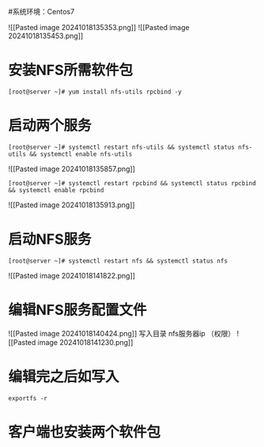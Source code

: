 #系统环境：Centos7 

![[Pasted image 20241018135353.png]]
![[Pasted image 20241018135453.png]]
# 安装NFS所需软件包

	[root@server ~]# yum install nfs-utils rpcbind -y

# 启动两个服务

	[root@server ~]# systemctl restart nfs-utils && systemctl status nfs-utils && systemctl enable nfs-utils

![[Pasted image 20241018135857.png]]

	[root@server ~]# systemctl restart rpcbind && systemctl status rpcbind && systemctl enable rpcbind

![[Pasted image 20241018135913.png]]

# 启动NFS服务

	[root@server ~]# systemctl restart nfs && systemctl status nfs

![[Pasted image 20241018141822.png]]
# 编辑NFS服务配置文件

![[Pasted image 20241018140424.png]]
写入目录   nfs服务器ip （权限）
![[Pasted image 20241018141230.png]]

# 编辑完之后如写入

	exportfs -r 
# 客户端也安装两个软件包

